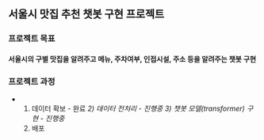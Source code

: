 ## 서울시 맛집 추천 챗봇 구현 프로젝트

### 프로젝트 목표
#### 서울시의 구별 맛집을 알려주고 메뉴, 주차여부, 인접시설, 주소 등을 알려주는 챗봇 구현

### 프로젝트 과정
- 1) 데이터 확보 - 완료
  *2) 데이터 전처리 - 진행중*
  *3) 챗봇 모델(transformer) 구현 - 진행중*
  4) 배포
